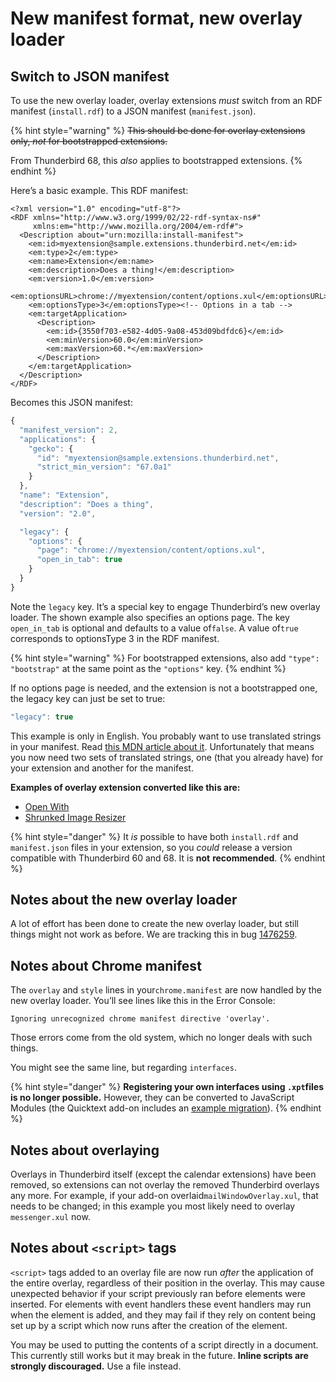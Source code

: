 # New manifest format, new overlay loader

## Switch to JSON manifest

To use the new overlay loader, overlay extensions _must_ switch from an RDF manifest \(`install.rdf`\) to a JSON manifest \(`manifest.json`\).

{% hint style="warning" %}
 ~~This should be done for overlay extensions only, _not_ for bootstrapped extensions.~~

From Thunderbird 68, this _also_ applies to bootstrapped extensions.
{% endhint %}

Here’s a basic example. This RDF manifest:

```markup
<?xml version="1.0" encoding="utf-8"?>
<RDF xmlns="http://www.w3.org/1999/02/22-rdf-syntax-ns#"
     xmlns:em="http://www.mozilla.org/2004/em-rdf#">
  <Description about="urn:mozilla:install-manifest">
    <em:id>myextension@sample.extensions.thunderbird.net</em:id>
    <em:type>2</em:type>
    <em:name>Extension</em:name>
    <em:description>Does a thing!</em:description>
    <em:version>1.0</em:version>
    <em:optionsURL>chrome://myextension/content/options.xul</em:optionsURL>
    <em:optionsType>3</em:optionsType><!-- Options in a tab -->
    <em:targetApplication>
      <Description>
        <em:id>{3550f703-e582-4d05-9a08-453d09bdfdc6}</em:id>
        <em:minVersion>60.0</em:minVersion>
        <em:maxVersion>60.*</em:maxVersion>
      </Description>
    </em:targetApplication>
  </Description>
</RDF>
```

Becomes this JSON manifest:

```javascript
{
  "manifest_version": 2,
  "applications": {
    "gecko": {
      "id": "myextension@sample.extensions.thunderbird.net",
      "strict_min_version": "67.0a1"
    }
  },
  "name": "Extension",
  "description": "Does a thing",
  "version": "2.0",

  "legacy": {
    "options": {
      "page": "chrome://myextension/content/options.xul",
      "open_in_tab": true
    }
  }
}
```

Note the `legacy` key. It’s a special key to engage Thunderbird’s new overlay loader. The shown example also specifies an options page. The key `open_in_tab` is optional and defaults to a value of`false`. A value of`true` corresponds to optionsType 3 in the RDF manifest.

{% hint style="warning" %}
For bootstrapped extensions, also add `"type": "bootstrap"` at the same point as the `"options"` key.
{% endhint %}

If no options page is needed, and the extension is not a bootstrapped one, the legacy key can just be set to true:

```javascript
"legacy": true
```

This example is only in English. You probably want to use translated strings in your manifest. Read [this MDN article about it](https://developer.mozilla.org/en-US/docs/Mozilla/Add-ons/WebExtensions/Internationalization#Internationalizing_manifest.json). Unfortunately that means you now need two sets of translated strings, one \(that you already have\) for your extension and another for the manifest.

**Examples of overlay extension converted like this are:**

* [Open With](https://github.com/darktrojan/openwith/blob/VERSION_6.9/manifest.json)
* [Shrunked Image Resizer](https://github.com/darktrojan/shrunked/blob/VERSION_4.5/manifest.json)

{% hint style="danger" %}
 It _is_ possible to have both `install.rdf` and `manifest.json` files in your extension, so you _could_ release a version compatible with Thunderbird 60 and 68. It is **not** **recommended**.
{% endhint %}

## Notes about the new overlay loader

A lot of effort has been done to create the new overlay loader, but still things might not work as before. We are tracking this in bug [1476259](https://bugzilla.mozilla.org/show_bug.cgi?id=1476259).

## Notes about Chrome manifest

The `overlay` and `style` lines in your`chrome.manifest` are now handled by the new overlay loader. You’ll see lines like this in the Error Console:

```text
Ignoring unrecognized chrome manifest directive 'overlay'.
```

Those errors come from the old system, which no longer deals with such things.

You might see the same line, but regarding `interfaces`. 

{% hint style="danger" %}
**Registering your own interfaces using `.xpt`files is no longer possible.** However, they can be converted to JavaScript Modules \(the Quicktext add-on includes an [example migration](https://github.com/thundernest/quicktext/commit/e1ef58dce2816ac1e685f562d30882968e24a391)\).
{% endhint %}

## Notes about overlaying

Overlays in Thunderbird itself \(except the calendar extensions\) have been removed, so extensions can not overlay the removed Thunderbird overlays any more. For example, if your add-on overlaid`mailWindowOverlay.xul`, that needs to be changed; in this example you most likely need to overlay `messenger.xul` now.

## Notes about `<script>` tags

`<script>` tags added to an overlay file are now run _after_ the application of the entire overlay, regardless of their position in the overlay. This may cause unexpected behavior if your script previously ran before elements were inserted. For elements with event handlers these event handlers may run when the element is added, and they may fail if they rely on content being set up by a script which now runs after the creation of the element.

You may be used to putting the contents of a script directly in a document. This currently still works but it may break in the future. **Inline scripts are strongly discouraged.** Use a file instead.

